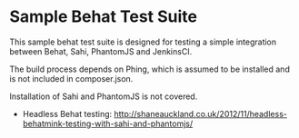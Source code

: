 Sample Behat Test Suite
=======================

This sample behat test suite is designed for testing a simple integration between Behat, Sahi, PhantomJS and JenkinsCI.

The build process depends on Phing, which is assumed to be installed and is not included in composer.json.

Installation of Sahi and PhantomJS is not covered.

* Headless Behat testing: http://shaneauckland.co.uk/2012/11/headless-behatmink-testing-with-sahi-and-phantomjs/

